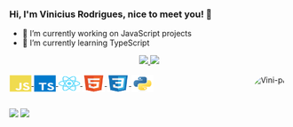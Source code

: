### Hi, I'm Vinicius Rodrigues, nice to meet you! 👋

- 🔭 I’m currently working on JavaScript projects
- 🌱 I’m currently learning TypeScript

<div align="center">
  <a href="https://github.com/viniciuscroliveira">
  <img height="180em" src="https://github-readme-stats.vercel.app/api?username=viniciuscroliveira&show_icons=true&theme=dracula&include_all_commits=true&count_private=true&custom_title=Vinicius Rodrigues' Github Stats"/>
  <img height="180em" src="https://github-readme-stats.vercel.app/api/top-langs/?username=viniciuscroliveira&layout=compact&langs_count=7&theme=dracula"/>
</div>

<div style="display: inline_block"><br>
  <img align="center" alt="Vini-Js" height="30" width="40" src="https://raw.githubusercontent.com/devicons/devicon/master/icons/javascript/javascript-plain.svg">
  <img align="center" alt="Vini-Ts" height="30" width="40" src="https://raw.githubusercontent.com/devicons/devicon/master/icons/typescript/typescript-plain.svg">
  <img align="center" alt="Vini-React" height="30" width="40" src="https://raw.githubusercontent.com/devicons/devicon/master/icons/react/react-original.svg">
  <img align="center" alt="Vini-HTML" height="30" width="40" src="https://raw.githubusercontent.com/devicons/devicon/master/icons/html5/html5-original.svg">
  <img align="center" alt="Vini-CSS" height="30" width="40" src="https://raw.githubusercontent.com/devicons/devicon/master/icons/css3/css3-original.svg">
  <img align="center" alt="Vini-Python" height="30" width="40" src="https://raw.githubusercontent.com/devicons/devicon/master/icons/python/python-original.svg">
  <img align="right" alt="Vini-pic" height="150" style="border-radius:50px;" src="https://cdn.discordapp.com/attachments/654363656133541899/897232076150042634/eu.gif?width=676&height=676">
</div>
  
  ##
  
<div>
  <a href = "mailto:vinicius.croliveira@gmail.com"><img src="https://img.shields.io/badge/-Gmail-%23333?style=for-the-badge&logo=gmail&logoColor=white" target="_blank"></a>
  <a href="https://www.linkedin.com/in/viniciuscroliveira/" target="_blank"><img src="https://img.shields.io/badge/-LinkedIn-%230077B5?style=for-the-badge&logo=linkedin&logoColor=white" target="_blank"></a>
</div>
